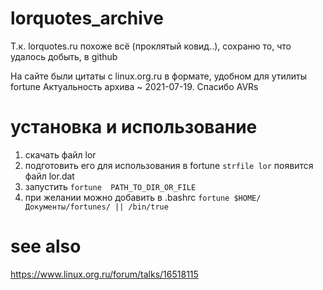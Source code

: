 # lorquotes_archive
Т.к. lorquotes.ru похоже всё (проклятый ковид..), сохраню то, что удалось добыть, в github

На сайте были цитаты с linux.org.ru в формате, удобном для утилиты fortune
Актуальность архива ~ 2021-07-19. Спасибо AVRs

# установка и использование
1. скачать файл lor
2. подготовить его для использования в fortune
	```strfile lor```
	появится файл lor.dat
3. запустить
```fortune  PATH_TO_DIR_OR_FILE```
4. при желании можно добавить в .bashrc
```fortune $HOME/Документы/fortunes/ || /bin/true```

# see also
https://www.linux.org.ru/forum/talks/16518115
